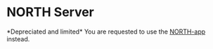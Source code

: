 # NORTH Server

\*Depreciated and limited\*
You are requested to use the [NORTH-app](https://github.com/nibtehaz/NORTH-app) instead.


